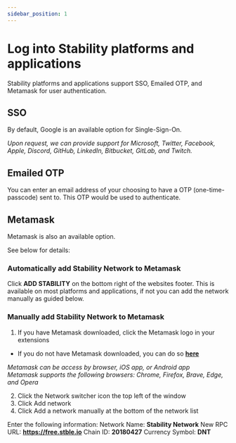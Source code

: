 ```yaml
---
sidebar_position: 1
---
```


# Log into Stability platforms and applications

Stability platforms and applications support SSO, Emailed OTP, and Metamask for user authentication.

## SSO
By default, Google is an available option for Single-Sign-On.

_Upon request, we can provide support for Microsoft, Twitter, Facebook, Apple, Discord, GitHub, LinkedIn, Bitbucket, GitLab, and Twitch._

## Emailed OTP
You can enter an email address of your choosing to have a OTP (one-time-passcode) sent to. This OTP would be used to authenticate.

## Metamask
Metamask is also an available option.   
  
See below for details:

### Automatically add Stability Network to Metamask  
Click **ADD STABILITY** on the bottom right of the websites footer. This is available on most platforms and applications, if not you can add the network manually as guided below.  
  
### Manually add Stability Network to Metamask  
1. If you have Metamask downloaded, click the Metamask logo in your extensions  
- If you do not have Metamask downloaded, you can do so **[here](https://metamask.io/download/)**

_Metamask can be access by browser, iOS app, or Android app_  
_Metamask supports the following browsers: Chrome, Firefox, Brave, Edge, and Opera_  
  
2. Click the Network switcher icon the top left of the window  
3. Click Add network  
4. Click Add a network manually at the bottom of the network list  
  
Enter the following information:
Network Name: **Stability Network**
New RPC URL: **https://free.stble.io**
Chain ID: **20180427**
Currency Symbol: **DNT**